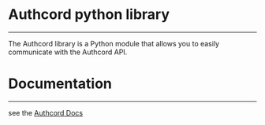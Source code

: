 # Authcord python library
<hr>
The Authcord library is a Python module that allows you to easily communicate with the Authcord API.

# Documentation
<hr> 
see the <a href="https://docs.authcord.xyz">Authcord Docs</a>
